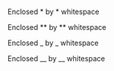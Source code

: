 Enclosed * by * whitespace

Enclosed ** by ** whitespace

Enclosed _ by _ whitespace

Enclosed __ by __ whitespace
